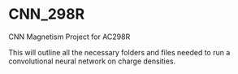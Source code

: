 # CNN_298R
CNN Magnetism Project for AC298R

This will outline all the necessary folders and files needed to run a convolutional neural network on charge densities.
